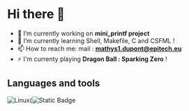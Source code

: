 # Hi there 👋

- 🔭 I’m currently working on **mini_printf project**
- 🌱 I’m currently learning Shell, Makefile, C and CSFML !
- 📫 How to reach me: mail : **mathys1.dupont@epitech.eu**
- ⚡ I'm currenty playing **Dragon Ball : Sparking Zero** !

## Languages and tools

![Linux](https://img.icons8.com/?size=25&id=63208&format=png&color=000000)(![Static Badge](https://img.shields.io/badge/Linux-white?logo=https%3A%2F%2Fimg.icons8.com%2F%3Fsize%3D25%26id%3D63208%26format%3Dpng%26color%3D000000&color=grey&link=https%3A%2F%2Fubuntu.com%2F)
